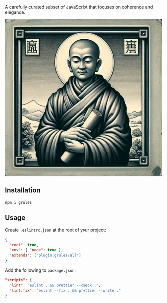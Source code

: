 A carefully curated subset of JavaScript that focuses on coherence and elegance.

![grules.png](./grules.png)

## Installation

```shell
npm i grules
```

## Usage

Create `.eslintrc.json` at the root of your project:

```json
{
  "root": true,
  "env": { "node": true },
  "extends": ["plugin:grules/all"]
}
```

Add the following to `package.json`:

```json
"scripts": {
  "lint": "eslint . && prettier --check .",
  "lint:fix": "eslint --fix . && prettier --write ."
}
```
